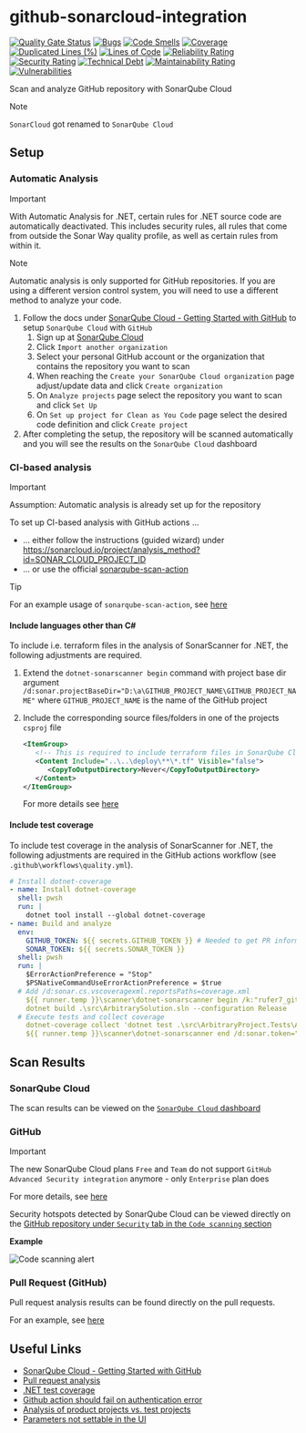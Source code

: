 # github-sonarcloud-integration

[![Quality Gate Status](https://sonarcloud.io/api/project_badges/measure?project=rufer7_github-sonarcloud-integration&metric=alert_status)](https://sonarcloud.io/summary/overall?id=rufer7_github-sonarcloud-integration)
[![Bugs](https://sonarcloud.io/api/project_badges/measure?project=rufer7_github-sonarcloud-integration&metric=bugs)](https://sonarcloud.io/summary/overall?id=rufer7_github-sonarcloud-integration)
[![Code Smells](https://sonarcloud.io/api/project_badges/measure?project=rufer7_github-sonarcloud-integration&metric=code_smells)](https://sonarcloud.io/summary/overall?id=rufer7_github-sonarcloud-integration)
[![Coverage](https://sonarcloud.io/api/project_badges/measure?project=rufer7_github-sonarcloud-integration&metric=coverage)](https://sonarcloud.io/summary/overall?id=rufer7_github-sonarcloud-integration)
[![Duplicated Lines (%)](https://sonarcloud.io/api/project_badges/measure?project=rufer7_github-sonarcloud-integration&metric=duplicated_lines_density)](https://sonarcloud.io/summary/overall?id=rufer7_github-sonarcloud-integration)
[![Lines of Code](https://sonarcloud.io/api/project_badges/measure?project=rufer7_github-sonarcloud-integration&metric=ncloc)](https://sonarcloud.io/summary/overall?id=rufer7_github-sonarcloud-integration)
[![Reliability Rating](https://sonarcloud.io/api/project_badges/measure?project=rufer7_github-sonarcloud-integration&metric=reliability_rating)](https://sonarcloud.io/summary/overall?id=rufer7_github-sonarcloud-integration)
[![Security Rating](https://sonarcloud.io/api/project_badges/measure?project=rufer7_github-sonarcloud-integration&metric=security_rating)](https://sonarcloud.io/summary/overall?id=rufer7_github-sonarcloud-integration)
[![Technical Debt](https://sonarcloud.io/api/project_badges/measure?project=rufer7_github-sonarcloud-integration&metric=sqale_index)](https://sonarcloud.io/summary/overall?id=rufer7_github-sonarcloud-integration)
[![Maintainability Rating](https://sonarcloud.io/api/project_badges/measure?project=rufer7_github-sonarcloud-integration&metric=sqale_rating)](https://sonarcloud.io/summary/overall?id=rufer7_github-sonarcloud-integration)
[![Vulnerabilities](https://sonarcloud.io/api/project_badges/measure?project=rufer7_github-sonarcloud-integration&metric=vulnerabilities)](https://sonarcloud.io/summary/overall?id=rufer7_github-sonarcloud-integration)

Scan and analyze GitHub repository with SonarQube Cloud

> [!NOTE]
> `SonarCloud` got renamed to `SonarQube Cloud`

## Setup

### Automatic Analysis

> [!IMPORTANT]
> With Automatic Analysis for .NET, certain rules for .NET source code are automatically deactivated. This includes security rules, all rules that come from outside the Sonar Way quality profile, as well as certain rules from within it.

> [!NOTE]
> Automatic analysis is only supported for GitHub repositories. If you are using a different version control system, you will need to use a different method to analyze your code.

1. Follow the docs under [SonarQube Cloud - Getting Started with GitHub](https://docs.sonarsource.com/sonarqube-cloud/getting-started/github/) to setup `SonarQube Cloud` with `GitHub`
   1. Sign up at [SonarQube Cloud](https://www.sonarsource.com/products/sonarcloud/)
   1. Click `Import another organization`
   1. Select your personal GitHub account or the organization that contains the repository you want to scan
   1. When reaching the `Create your SonarQube Cloud organization` page adjust/update data and click `Create organization`
   1. On `Analyze projects` page select the repository you want to scan and click `Set Up`
   1. On `Set up project for Clean as You Code` page select the desired code definition and click `Create project`
1. After completing the setup, the repository will be scanned automatically and you will see the results on the `SonarQube Cloud` dashboard

### CI-based analysis

> [!IMPORTANT]
> Assumption: Automatic analysis is already set up for the repository

To set up CI-based analysis with GitHub actions ...

- ... either follow the instructions (guided wizard) under https://sonarcloud.io/project/analysis_method?id=SONAR_CLOUD_PROJECT_ID
- ... or use the official [sonarqube-scan-action](https://github.com/SonarSource/sonarqube-scan-action)

> [!TIP]
> For an example usage of `sonarqube-scan-action`, see [here](https://github.com/rufer7/aspnetcore-scan-testing/blob/main/.github/workflows/sonarqube-cloud.yml)

#### Include languages other than C#

To include i.e. terraform files in the analysis of SonarScanner for .NET, the following adjustments are required.

1. Extend the `dotnet-sonarscanner begin` command with project base dir argument `/d:sonar.projectBaseDir="D:\a\GITHUB_PROJECT_NAME\GITHUB_PROJECT_NAME"` where `GITHUB_PROJECT_NAME` is the name of the GitHub project
1. Include the corresponding source files/folders in one of the projects `csproj` file

   ```xml
   <ItemGroup>
      <!-- This is required to include terraform files in SonarQube Cloud analysis -->
      <Content Include="..\..\deploy\**\*.tf" Visible="false">
         <CopyToOutputDirectory>Never</CopyToOutputDirectory>
      </Content>
   </ItemGroup>
   ```

   For more details see [here](https://docs.sonarsource.com/sonarqube/9.8/analyzing-source-code/scanners/sonarscanner-for-dotnet/#advanced-topics)

#### Include test coverage

To include test coverage in the analysis of SonarScanner for .NET, the following adjustments are required in the GitHub actions workflow (see `.github\workflows\quality.yml`).

```yaml
# Install dotnet-coverage
- name: Install dotnet-coverage
  shell: pwsh
  run: |
    dotnet tool install --global dotnet-coverage
- name: Build and analyze
  env:
    GITHUB_TOKEN: ${{ secrets.GITHUB_TOKEN }} # Needed to get PR information, if any
    SONAR_TOKEN: ${{ secrets.SONAR_TOKEN }}
  shell: pwsh
  run: |
    $ErrorActionPreference = "Stop"
    $PSNativeCommandUseErrorActionPreference = $true
  # Add /d:sonar.cs.vscoveragexml.reportsPaths=coverage.xml
    ${{ runner.temp }}\scanner\dotnet-sonarscanner begin /k:"rufer7_github-sonarcloud-integration" /o:"rufer7" /d:sonar.token="${{ secrets.SONAR_TOKEN }}" /d:sonar.host.url="https://sonarcloud.io" /d:sonar.projectBaseDir="D:\a\github-sonarcloud-integration\github-sonarcloud-integration" /d:sonar.cs.vscoveragexml.reportsPaths=coverage.xml /d:sonar.terraform.provider.azure.version=3.100.0 /d:sonar.sca.resolveAsRoot=true
    dotnet build .\src\ArbitrarySolution.sln --configuration Release
  # Execute tests and collect coverage
    dotnet-coverage collect 'dotnet test .\src\ArbitraryProject.Tests\ArbitraryProject.Tests.csproj' -f xml -o 'coverage.xml'
    ${{ runner.temp }}\scanner\dotnet-sonarscanner end /d:sonar.token="${{ secrets.SONAR_TOKEN }}"
```

## Scan Results

### SonarQube Cloud

The scan results can be viewed on the [`SonarQube Cloud` dashboard](https://sonarcloud.io/summary/overall?id=rufer7_github-sonarcloud-integration)

### GitHub

> [!IMPORTANT]
> The new SonarQube Cloud plans `Free` and `Team` do not support `GitHub Advanced Security integration` anymore - only `Enterprise` plan does
>
> For more details, see [here](https://www.sonarsource.com/plans-and-pricing/sonarcloud/)

Security hotspots detected by SonarQube Cloud can be viewed directly on the [GitHub repository under `Security` tab in the `Code scanning` section](https://github.com/rufer7/github-sonarcloud-integration/security/code-scanning)

**Example**

![Code scanning alert](./assets/code-scanning-alert.png)

### Pull Request (GitHub)

Pull request analysis results can be found directly on the pull requests.

For an example, see [here](https://github.com/rufer7/github-sonarcloud-integration/pull/5)

## Useful Links

- [SonarQube Cloud - Getting Started with GitHub](https://docs.sonarsource.com/sonarqube-cloud/getting-started/github/)
- [Pull request analysis](https://docs.sonarsource.com/sonarqube-cloud/improving/pull-request-analysis/#existing-pull-requests-on-first-automatic-analysis)
- [.NET test coverage](https://docs.sonarsource.com/sonarqube-server/analyzing-source-code/test-coverage/dotnet-test-coverage)
- [Github action should fail on authentication error](https://community.sonarsource.com/t/github-action-should-fail-on-authentication-error/147720)
- [Analysis of product projects vs. test projects](https://github.com/SonarSource/sonar-scanner-msbuild/wiki/Analysis-of-product-projects-vs.-test-projects)
- [Parameters not settable in the UI](https://docs.sonarsource.com/sonarqube-cloud/advanced-setup/analysis-parameters/parameters-not-settable-in-ui)
